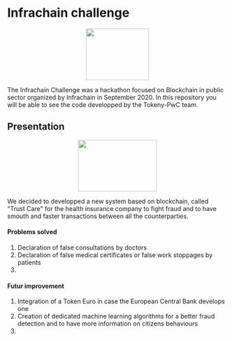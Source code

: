 # Infrachain challenge

<p align="center">
  <img width="144" height="118" src="https://imgur.com/RfvoSDX.png">
</p>

The Infrachain Challenge was a hackathon focused on Blockchain in public sector organized by Infrachain in September 2020. In this repository you will be able to see the code developped by the Tokeny-PwC team.

## Presentation 

<p align="center">
  <img width="180" height="118" src="https://imgur.com/HoooTrT.png">
</p>

We decided to developped a new system based on blockchain, called "Trust Care" for the health insurance company to fight fraud and to have smouth and faster transactions between all the counterparties.

#### Problems solved

1. Declaration of false consultations by doctors
2. Declaration of false medical certificates or false work stoppages by patients 
3.

#### Futur improvement

1. Integration of a Token Euro in case the European Central Bank develops one
2. Creation of dedicated machine learning algorithms for a better fraud detection and to have more information on citizens behaviours 
3. 
